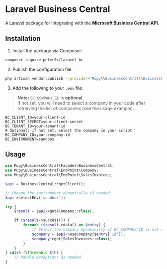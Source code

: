 # Laravel Business Central

A Laravel package for integrating with the **Microsoft Business Central API**.

## Installation

1. Install the package via Composer:

```bash
composer require peter9x/laravel-bc
```

2. Publish the configuration file:

```bash
php artisan vendor:publish --provider="Mupy\\BusinessCentral\\BusinessCentralServiceProvider" --tag=config
```

3. Add the following to your `.env` file:

> **Note:** `BC_COMPANY_ID` is **optional**.  
> If not set, you will need to select a company in your code after retrieving the list of companies (see the usage example).

```env
BC_CLIENT_ID=your-client-id
BC_CLIENT_SECRET=your-client-secret
BC_TENANT_ID=your-tenant-id
# Optional: if not set, select the company in your script
BC_COMPANY_ID=your-company-id
BC_ENVIRONMENT=sandbox
```

## Usage

```php
use Mupy\BusinessCentral\Facades\BusinessCentral;
use Mupy\BusinessCentral\EndPoint\Company;
use Mupy\BusinessCentral\EndPoint\SalesInvoices;

$api = BusinessCentral::getClient();

// Change the environment dynamically if needed
$api->selectEnv('sandbox');

try {
    $result = $api->get(Company::class);

    if ($result->success()) {
        foreach ($result->data() as $entry) {
            // Select the company dynamically if BC_COMPANY_ID is not set in .env
            $company = $api->useCompany($entry['id']);
            $company->get(SalesInvoices::class);
        }
    }
} catch (\Throwable $th) {
    // Handle exceptions as needed
}
```
